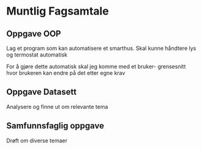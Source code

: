 # Muntlig Fagsamtale


## Oppgave OOP

Lag et program som kan automatisere et smarthus.
Skal kunne håndtere lys og termostat automatisk

For å gjøre dette automatisk skal jeg komme med et bruker- 
grensesnitt hvor brukeren kan endre på det etter egne krav

## Oppgave Datasett

Analysere og finne ut om relevante tema

## Samfunnsfaglig oppgave

Drøft om diverse temaer